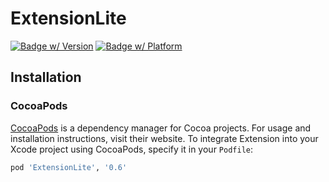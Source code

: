 # ExtensionLite
[![Badge w/ Version](https://cocoapod-badges.herokuapp.com/v/ExtensionLite/badge.png)](https://cocoadocs.org/docsets/ExtensionLite)
[![Badge w/ Platform](https://cocoapod-badges.herokuapp.com/p/ExtensionLite/badge.svg)](https://cocoadocs.org/docsets/ExtensionLite)

## Installation

### CocoaPods

[CocoaPods](https://cocoapods.org) is a dependency manager for Cocoa projects. For usage and installation instructions, visit their website. To integrate Extension into your Xcode project using CocoaPods, specify it in your `Podfile`:

```ruby
pod 'ExtensionLite', '0.6'
```
